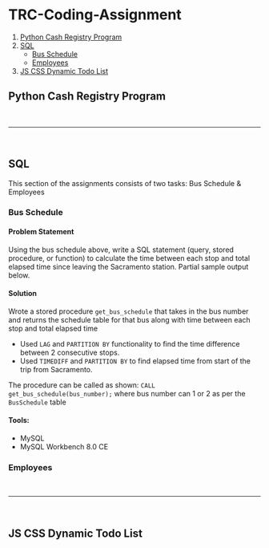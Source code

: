 # TRC-Coding-Assignment

1. [Python Cash Registry Program](#Python-Cash-Registry-Program)
2. [SQL](#SQL)
    * [Bus Schedule](#Bus-Schedule)
    * [Employees](#Employees)
3. [JS CSS Dynamic Todo List](#JS-CSS-Dynamic-Todo-List)


<!-- toc -->

## Python Cash Registry Program



<br>
<hr>
<br>

## SQL

This section of the assignments consists of two tasks: Bus Schedule & Employees

### Bus Schedule

#### Problem Statement

Using the bus schedule above, write a SQL statement (query, stored procedure, or function) to calculate the time between each stop and total elapsed
time since leaving the Sacramento station. Partial sample output below.

#### Solution
Wrote a stored procedure ```get_bus_schedule``` that takes in the bus number and returns the schedule table for that bus along with time between each stop and total elapsed time
- Used ```LAG``` and ```PARTITION BY``` functionality to find the time difference between 2 consecutive stops.
- Used ```TIMEDIFF``` and ```PARTITION BY``` to find elapsed time from start of the trip from Sacramento. 

The procedure can be called as shown:
``` CALL get_bus_schedule(bus_number); ``` where bus number can 1 or 2 as per the ```BusSchedule``` table

#### Tools: 
- MySQL
- MySQL Workbench 8.0 CE

### Employees

<br>
<hr>
<br>


## JS CSS Dynamic Todo List





